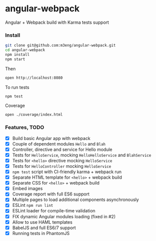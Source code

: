 # angular-webpack

Angular + Webpack build with Karma tests support

### Install

```sh
git clone git@github.com:m3eng/angular-webpack.git
cd angular-webpack
npm install
npm start
```

Then 

```sh
open http://localhost:8080
```

To run tests

```sh
npm test
```

Coverage

```sh
open ./coverage/index.html
```


### Features, TODO

- [x] Build basic Angular app with webpack
- [x] Couple of dependent modules `Hello` and `Blah`
- [x] Controller, directive and service for Hello module
- [x] Tests for `HelloService`, mocking `HelloHelloService` and `BlahService`
- [x] Tests for `<hello>` directive mocking `HelloService`
- [x] Tests for `HelloController` mocking `HelloService`
- [x] `npm test` script with CI-friendly karma + webpack run
- [x] Separate HTML template for `<hello>` + webpack build
- [x] Separate CSS for `<hello>` + webpack build
- [x] Embed images
- [x] Coverage report with full ES6 support
- [x] Multiple pages to load additional components asynchronously
- [x] ESLint `npm run lint`
- [x] ESLint loader for compile-time validation
- [x] FIX dynamic Angular modules loading (fixed in #2)
- [x] Allow to use HAML templates
- [x] BabelJS and full ES6/7 support
- [x] Running tests in PhantomJS
